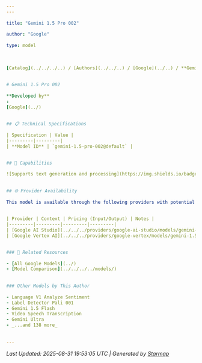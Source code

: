 ```yaml
---
---
  
title: "Gemini 1.5 Pro 002"
  
author: "Google"
  
type: model
  
  
  
[Catalog](../../../..) / [Authors](../../..) / [Google](../..) / **Gemini 1.5 Pro 002**
  
  
# Gemini 1.5 Pro 002
  
**Developed by**
: 
[Google](../)
  
  
## 📋 Technical Specifications
  
| Specification | Value |
|---------|---------|
| **Model ID** | `gemini-1.5-pro-002@default` |

  
## 🎯 Capabilities
  
![Supports text generation and processing](https://img.shields.io/badge/text-✓-blue) ![Can analyze and understand images](https://img.shields.io/badge/vision-✓-purple) ![Supported input modalities](https://img.shields.io/badge/input-text,image-teal) ![Supported output modalities](https://img.shields.io/badge/output-text-cyan) ![Accepts tool definitions in requests](https://img.shields.io/badge/tools-✓-yellow) ![Temperature sampling control](https://img.shields.io/badge/temperature-core-red) ![Nucleus sampling (top-p)](https://img.shields.io/badge/top__p-core-red) ![Maximum token limit](https://img.shields.io/badge/max__tokens-core-blue) ![Response streaming](https://img.shields.io/badge/streaming-✓-cyan)
  
  
## 🌐 Provider Availability
  
This model is available through the following providers with potential variations:
  
  
| Provider | Context | Pricing (Input/Output) | Notes |
|---------|---------|---------|---------|
| [Google AI Studio](../../../providers/google-ai-studio/models/gemini-1.5-pro-002-at-default.md) | — | — |  |
| [Google Vertex AI](../../../providers/google-vertex/models/gemini-1.5-pro-002-at-default.md) | — | — |  |

  
### 🔗 Related Resources
  
- [All Google Models](../)
- [Model Comparison](../../../../models/)
  
  
### Other Models by This Author
  
- Language V1 Analyze Sentiment
- Label Detector Pali 001
- Gemini 1.5 Flash
- Video Speech Transcription
- Gemini Ultra
- _...and 138 more_
  
  
---
```

*Last Updated: 2025-08-31 19:53:05 UTC | Generated by [Starmap](https://github.com/agentstation/starmap)*